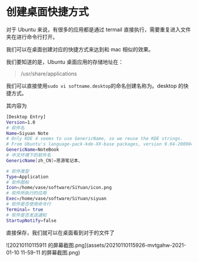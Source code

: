 # 创建桌面快捷方式

对于 Ubuntu 来说，有很多的应用都是通过 termail 直接执行，需要重复进入文件夹在进行命令行打开。

我们可以在桌面创建对应的快捷方式来达到和 mac 相似的效果。

我们要知道的是，Ubuntu 桌面应用的存储地址在：

> /usr/share/applications

我们可以直接使用`sudo vi softname.desktop`的命名创建名称为。desktop 的快捷方式。

其内容为

```bash
[Desktop Entry]
Version=1.0
# 软件名
Name=Siyuan Note
# Only KDE 4 seems to use GenericName, so we reuse the KDE strings.
# From Ubuntu's language-pack-kde-XX-base packages, version 9.04-20090413.
GenericName=NoteBook
# 中文环境下的软件名
GenericName[zh_CN]=思源笔记本、

# 软件类型
Type=Application
# 软件图标
Icon=/home/vase/software/SiYuan/icon.png
# 软件所执行的应用
Exec=/home/vase/software/SiYuan/siyuan
# 软件是否使用命令行
Terminal= true
# 软件是否发送通知
StartupNotify=false
```

直接保存，我们就可以在桌面看到对于的文件了

![20210110115911 的屏幕截图.png](assets/20210110115926-mvtgahw-2021-01-10 11-59-11 的屏幕截图.png)
